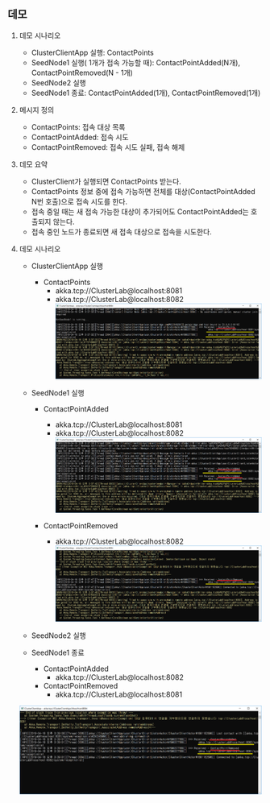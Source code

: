 
## 데모
1. 데모 시나리오
   - ClusterClientApp 실행: ContactPoints
   - SeedNode1 실행( 1개가 접속 가능할 때): ContactPointAdded(N개), ContactPointRemoved(N - 1개)
   - SeedNode2 실행
   - SeedNode1 종료: ContactPointAdded(1개), ContactPointRemoved(1개)
2. 메시지 정의
   - ContactPoints: 접속 대상 목록
   - ContactPointAdded: 접속 시도
   - ContactPointRemoved: 접속 시도 실패, 접속 해제
3. 데모 요약
   - ClusterClient가 실행되면 ContactPoints 받는다.
   - ContactPoints 정보 중에 접속 가능하면 전체를 대상(ContactPointAdded N번 호출)으로 접속 시도를 한다.
   - 접속 중일 때는 새 접속 가능한 대상이 추가되어도 ContactPointAdded는 호출되지 않는다.
   - 접속 중인 노드가 종료되면 새 접속 대상으로 접속을 시도한다. 
4. 데모 시나리오 
   - ClusterClientApp 실행
      - ContactPoints
         - akka.tcp://ClusterLab@localhost:8081
         - akka.tcp://ClusterLab@localhost:8082
   ![](./Images/01_Demo_ClusterClientApp_Running.png)
   
   - SeedNode1 실행
      - ContactPointAdded
         - akka.tcp://ClusterLab@localhost:8081
         - akka.tcp://ClusterLab@localhost:8082   
   ![](./Images/02_Demo_SeedNode1_Running.png)
   
      - ContactPointRemoved
         - akka.tcp://ClusterLab@localhost:8082   
   ![](./Images/03_Demo_SeedNode1_Running.png)
   
   - SeedNode2 실행
   
   - SeedNode1 종료
      - ContactPointAdded
         - akka.tcp://ClusterLab@localhost:8082   
      - ContactPointRemoved
         - akka.tcp://ClusterLab@localhost:8081
   
   ![](./Images/04_Demo_SeedNode1_Terminating.png)
   


